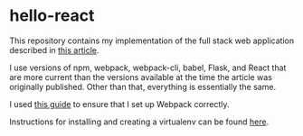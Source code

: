 # hello-react

This repository contains my implementation of the full stack web application described in [this article](https://codeburst.io/creating-a-full-stack-web-application-with-python-npm-webpack-and-react-8925800503d9).

I use versions of npm, webpack, webpack-cli, babel, Flask, and React that are more current than the versions available at the time the article was originally published.  Other than that, everything is essentially the same.

I used [this guide](https://webpack.js.org/guides/getting-started/) to ensure that I set up Webpack correctly.

Instructions for installing and creating a virtualenv can be found [here](https://packaging.python.org/guides/installing-using-pip-and-virtualenv/).
